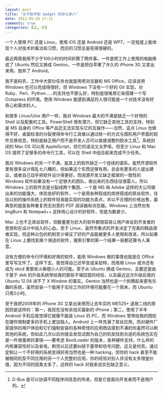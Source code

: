 ```yaml
---
layout: post
title: "关于技术和 Gadget 的杂七杂八"
date: 2012-05-28 17:11
comments: true
categories: [议, 评]
---
```


一个人使用 PC 还是 Linux，使用 iOS 还是 Android 还是
WP7，一定程度上能体现个人对技术的看法和习惯，而旧的习惯总是死得很硬的。

最近两周我用不少于100小时的时间折腾了两件事。一件是把工作上使用的电脑换成了
Ubuntu 然后又换成 Gentoo，一件是把白苹果了许久的 iPhone 3G
又拿出来用，放弃了 Android。

我不是码农，工作中大部分任务也就是用用浏览器和 MS Office，应该说用 Windows
也可以完成得很好。但 Windows 下没有一个好的 Git 实现，对
Ruby、Perl、Python……的支持也不那么好，特别是很难用它来搭建一个写
Octopress 的环境。使用 Windows
能感到满足的人很可能是一个对技术没有好奇心和需求的人。

和很多 Linux/Unix 用户一样，我对 Windows 最大的不满是缺乏一个好用的
Shell 以及配套的工具。PowerShell
很有潜力，但它缺乏其他工具的支持，特别是 MS 自身的 Office
等产品还无法实现与它的互操作——当然，这点 Linux
也做得不好，桌面标准的分裂使得命令行工具难以通过统一的方式与图形用户界面的软件交换信息，特别是缺乏用户而不是开发人员可以直接调整的胶水工具[^1]。系统封闭的 Mac OS 可以用 AppleScript，但它的语法又太罗嗦。但至少 Linux 和 Mac OS 提供了足够多的命令行工具，可以在 Shell 中组合起来完成不少任务。

[^1]: D-Bus 是可以协调不同程序间信息的传递，但是它是面向开发者而不是用户的。

我对 Windows 的另一个不满，是其上的软件缺乏一个连续的谱系。虽然开源软件里有很多设计得乱七八糟的，但如果这个东西足够有用，总会有更多的人提出建议，或者自己动手把软件设计得更好。而闭源开发又缺乏框架的一致性的 Windows 软件如果没有一个足够大的团队，做出来的东西往往很雷人。所以 Windows 上的软件总是分裂成两个集团，一个是 MS 和 Adobe 这样的大公司做出来的功能强大，体验良好的软件，一个是用各种现成的库拼搭成的屌丝软件，往往以别的操作系统上的软件轻易能实现的功能为卖点，并以不合理的价格出售，最典型的就是各种重复而无创意的 PDF 阅读器和浏览器。Windows 上当然也有 ImgBurn 和 Notepad++ 这样用心设计的好软件，但是为数甚少。

Mac 上也不乏屌丝软件，但数量更为巨大的软件都很容易让用户体会到开发者的思想和在设计中投入的心血。至于 Linux，虽然市集式的开发决定了完美的精品很难实现，但这种众包的机制至少保证了好的产品能被更多人使用和改进，所以如果在 Linux 上要找到某个用途的软件，搜索引擎的第一个结果一般都还算令人满意。

没有方便的命令行环境和好用的软件，能用 Windows 做的事情也就是在 Office 里写写文件了。这样下去，我觉得自己迟早变成呆伯特，而用用 Linux 或许还有成为 xkcd 里那些火柴棍小人的可能。至于从 Ubuntu 换成 Gentoo，主要还是由于基于 deb 的升级系统带给我的那些不堪回首的经验，以及最近这次升级后我的 Ubuntu 12.04 进不了 X Window 的事实。Gentoo 当然也是一个折腾起来更有乐趣的系统，虽然安装一个能用于实际工作的环境可能要花一个周末，而 Ubuntu 只用2小时。

至于我把2008年的 iPhone 3G 又拿出来用而让去年买的 ME525+
退居二线的原因则是这样的：第一，我现在没有余钱买最新的
iPhone；第二，使用了半年 Android 手机后我觉得它就像不能装 Linux 的
PC，而 Windows 曾带给我的困扰在硬件限制更多的手机上更加恼人。Android
上一样充满了屌丝应用，而对硬件厂家提供的用户体验和它们强制安装的各种奇怪的应用商店感到不满的你虽然可以刷其他的系统，但如此几次以后你就会发现试图为自己的机型找到合适的系统包实在是一件很蛋疼的事情——要考虑 BootLoader 的版本，各种硬件支持，什么样的内核兼容性好以及省电，刷完以后还要纠结于基带和信号问题，这又是何苦。通过定制让一个不好用的系统变得好用当然也是一种 hacking，但你的 hack 甚至不能被相同机型不同应用的另一个人完整的应用，你的经验对别人并没有太多借鉴价值，因为不同的因素太多了，这样的 hack 对我来说实在缺乏意义。
